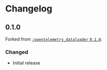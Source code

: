 # Changelog

## 0.1.0

Forked from [`:opentelemetry_dataloader` `0.1.0`](https://github.com/open-telemetry/opentelemetry-erlang-contrib/releases/tag/opentelemetry-dataloader-v0.1.0).

### Changed

- Initial release

